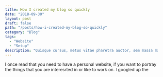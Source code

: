 ```yaml
---
title: How I created my blog so quickly
date: "2018-09-30"
layout: post
draft: false
path: "/posts/how-i-created-my-blog-so-quickly"
category: "Blog"
tags:
  - "Website"
  - "Setup"
description: "Quisque cursus, metus vitae pharetra auctor, sem massa mattis sem, at interdum magna augue eget diam. Vestibulum ante ipsum primis in faucibus orci luctus et ultrices posuere cubilia Curae; Morbi lacinia molestie dui. Praesent blandit dolor. Sed non quam. In vel mi sit amet augue congue elementum."
---
```


I once read that you need to have a personal website, if you want to portray the things that you are interesrted in or like to work on. I googled up the
